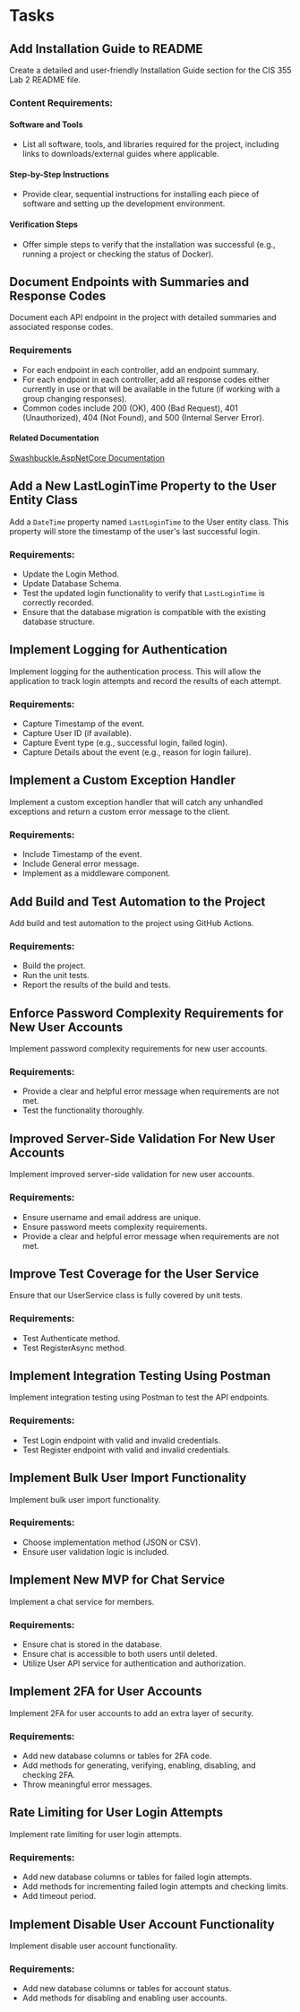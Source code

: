 # Tasks

## Add Installation Guide to README
Create a detailed and user-friendly Installation Guide section for the CIS 355 Lab 2 README file.
### Content Requirements:
#### Software and Tools
- List all software, tools, and libraries required for the project, including links to downloads/external guides where applicable.
#### Step-by-Step Instructions
- Provide clear, sequential instructions for installing each piece of software and setting up the development environment.
#### Verification Steps
- Offer simple steps to verify that the installation was successful (e.g., running a project or checking the status of Docker).

## Document Endpoints with Summaries and Response Codes
Document each API endpoint in the project with detailed summaries and associated response codes.
### Requirements
- For each endpoint in each controller, add an endpoint summary.
- For each endpoint in each controller, add all response codes either currently in use or that will be available in the future (if working with a group changing responses).
- Common codes include 200 (OK), 400 (Bad Request), 401 (Unauthorized), 404 (Not Found), and 500 (Internal Server Error).
#### Related Documentation
[Swashbuckle.AspNetCore Documentation](https://github.com/domaindrivendev/Swashbuckle.AspNetCore#include-descriptions-from-xml-comments)

## Add a New LastLoginTime Property to the User Entity Class
Add a `DateTime` property named `LastLoginTime` to the User entity class. This property will store the timestamp of the user's last successful login.
### Requirements:
- Update the Login Method.
- Update Database Schema.
- Test the updated login functionality to verify that `LastLoginTime` is correctly recorded.
- Ensure that the database migration is compatible with the existing database structure.

## Implement Logging for Authentication
Implement logging for the authentication process. This will allow the application to track login attempts and record the results of each attempt.
### Requirements:
- Capture Timestamp of the event.
- Capture User ID (if available).
- Capture Event type (e.g., successful login, failed login).
- Capture Details about the event (e.g., reason for login failure).

## Implement a Custom Exception Handler
Implement a custom exception handler that will catch any unhandled exceptions and return a custom error message to the client.
### Requirements:
- Include Timestamp of the event.
- Include General error message.
- Implement as a middleware component.

## Add Build and Test Automation to the Project
Add build and test automation to the project using GitHub Actions.
### Requirements:
- Build the project.
- Run the unit tests.
- Report the results of the build and tests.

## Enforce Password Complexity Requirements for New User Accounts
Implement password complexity requirements for new user accounts.
### Requirements:
- Provide a clear and helpful error message when requirements are not met.
- Test the functionality thoroughly.

## Improved Server-Side Validation For New User Accounts
Implement improved server-side validation for new user accounts.
### Requirements:
- Ensure username and email address are unique.
- Ensure password meets complexity requirements.
- Provide a clear and helpful error message when requirements are not met.

## Improve Test Coverage for the User Service
Ensure that our UserService class is fully covered by unit tests.
### Requirements:
- Test Authenticate method.
- Test RegisterAsync method.

## Implement Integration Testing Using Postman
Implement integration testing using Postman to test the API endpoints.
### Requirements:
- Test Login endpoint with valid and invalid credentials.
- Test Register endpoint with valid and invalid credentials.

## Implement Bulk User Import Functionality
Implement bulk user import functionality.
### Requirements:
- Choose implementation method (JSON or CSV).
- Ensure user validation logic is included.

## Implement New MVP for Chat Service
Implement a chat service for members.
### Requirements:
- Ensure chat is stored in the database.
- Ensure chat is accessible to both users until deleted.
- Utilize User API service for authentication and authorization.

## Implement 2FA for User Accounts
Implement 2FA for user accounts to add an extra layer of security.
### Requirements:
- Add new database columns or tables for 2FA code.
- Add methods for generating, verifying, enabling, disabling, and checking 2FA.
- Throw meaningful error messages.

## Rate Limiting for User Login Attempts
Implement rate limiting for user login attempts.
### Requirements:
- Add new database columns or tables for failed login attempts.
- Add methods for incrementing failed login attempts and checking limits.
- Add timeout period.

## Implement Disable User Account Functionality
Implement disable user account functionality.
### Requirements:
- Add new database columns or tables for account status.
- Add methods for disabling and enabling user accounts.
